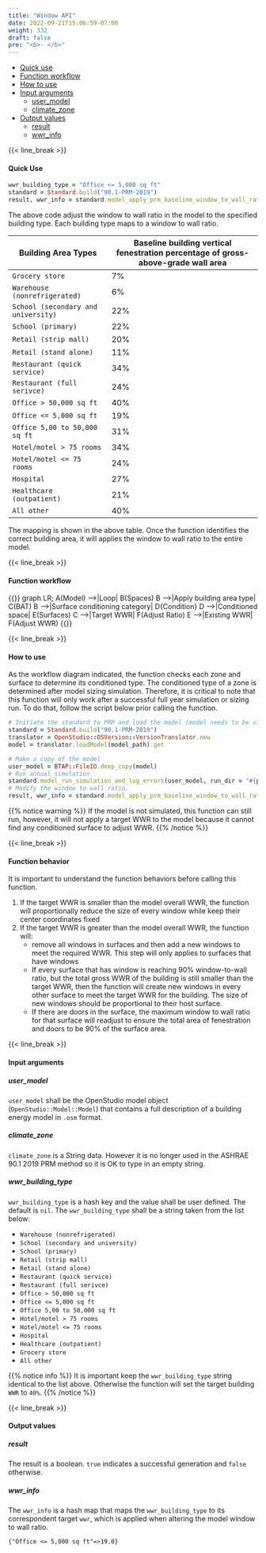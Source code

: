 ```yaml
---
title: "Window API"
date: 2022-09-21T15:06:59-07:00
weight: 332
draft: false
pre: "<b>- </b>"
---
```


- [Quick use](#quick-use)
- [Function workflow](#function-workflow)
- [How to use](#how-to-use)
- [Input arguments](#input-arguments)
  - [user_model](#user_model)
  - [climate_zone](#climate_zone)
- [Output values](#output-values)
  - [result](#result)
  - [wwr_info](#wwr_info)

{{< line_break >}}

#### Quick Use

```ruby
wwr_building_type = "Office <= 5,000 sq ft"
standard = Standard.build("90.1-PRM-2019")
result, wwr_info = standard.model_apply_prm_baseline_window_to_wall_ratio(model, climate_zone='', wwr_building_type: wwr_building_type)
```

The above code adjust the window to wall ratio in the model to the specified building type. Each building type maps to a window to wall ratio.

| Building Area Types                 | Baseline building vertical fenestration percentage of gross-above-grade wall area |
| ----------------------------------- | --------------------------------------------------------------------------------- |
| `Grocery store`                     | 7%                                                                                |
| `Warehouse (nonrefrigerated)`       | 6%                                                                                |
| `School (secondary and university)` | 22%                                                                               |
| `School (primary)`                  | 22%                                                                               |
| `Retail (strip mall)`               | 20%                                                                               |
| `Retail (stand alone)`              | 11%                                                                               |
| `Restaurant (quick service)`        | 34%                                                                               |
| `Restaurant (full serivce)`         | 24%                                                                               |
| `Office > 50,000 sq ft`             | 40%                                                                               |
| `Office <= 5,000 sq ft`             | 19%                                                                               |
| `Office 5,00 to 50,000 sq ft`       | 31%                                                                               |
| `Hotel/motel > 75 rooms`            | 34%                                                                               |
| `Hotel/motel <= 75 rooms`           | 24%                                                                               |
| `Hospital`                          | 27%                                                                               |
| `Healthcare (outpatient)`           | 21%                                                                               |
| `All other`                         | 40%                                                                               |

The mapping is shown in the above table. Once the function identifies the correct building area, it will applies the window to wall ratio to the entire model.

{{< line_break >}}

#### Function workflow

{{<mermaid align="center">}}
graph LR;
A(Model) -->|Loop| B(Spaces)
B -->|Apply building area type| C(BAT)
B -->|Surface conditioning category| D{Condition}
D -->|Conditioned space| E(Surfaces)
C -->|Target WWR| F(Adjust Ratio)
E -->|Existing WWR| F(Adjust WWR)
{{</mermaid>}}

{{< line_break >}}

#### How to use

As the workflow diagram indicated, the function checks each zone and surface to determine its conditioned type. The conditioned type of a zone is determined after model sizing simulation. Therefore, it is critical to note that this function will only work after a successful full year simulation or sizing run. To do that, follow the script below prior calling the function.

```ruby
# Initiate the standard to PRM and load the model (model needs to be v3.4 or lower)
standard = Standard.build("90.1-PRM-2019")
translator = OpenStudio::OSVersion::VersionTranslator.new
model = translator.loadModel(model_path).get

# Make a copy of the model
user_model = BTAP::FileIO.deep_copy(model)
# Run annual simulation
standard.model_run_simulation_and_log_errors(user_model, run_dir = "#{prototype_dir}/PROP")
# Modify the window to wall ratio.
result, wwr_info = standard.model_apply_prm_baseline_window_to_wall_ratio(user_model, climate_zone, wwr_building_type: wwr_building_type)
```

{{% notice warning %}}
If the model is not simulated, this function can still run, however, it will not apply a target WWR to the model because it cannot find any conditioned surface to adjust WWR.
{{% /notice %}}

{{< line_break >}}

#### Function behavior

It is important to understand the function behaviors before calling this function.

1. If the target WWR is smaller than the model overall WWR, the function will proportionally reduce the size of every window while keep their center coordinates fixed
2. If the target WWR is greater than the model overall WWR, the function will:
   - remove all windows in surfaces and then add a new windows to meet the required WWR. This step will only applies to surfaces that have windows
   - If every surface that has window is reaching 90% window-to-wall ratio, but the total gross WWR of the building is still smaller than the target WWR, then the function will create new windows in every other surface to meet the target WWR for the building. The size of new windows should be proportional to their host surface.
   - If there are doors in the surface, the maximum window to wall ratio for that surface will readjust to ensure the total area of fenestration and doors to be 90% of the surface area.

{{< line_break >}}

#### Input arguments

##### user_model

`user_model` shall be the OpenStudio model object (`OpenStudio::Model::Model`) that contains a full description of a building energy model in `.osm` format.

##### climate_zone

`climate_zone` is a String data. However it is no longer used in the ASHRAE 90.1 2019 PRM method so it is OK to type in an empty string.

##### wwr_building_type

`wwr_building_type` is a hash key and the value shall be user defined. The default is `nil`. The `wwr_building_type` shall be a string taken from the list below:

- `Warehouse (nonrefrigerated)`
- `School (secondary and university)`
- `School (primary)`
- `Retail (strip mall)`
- `Retail (stand alone)`
- `Restaurant (quick service)`
- `Restaurant (full serivce)`
- `Office > 50,000 sq ft`
- `Office <= 5,000 sq ft`
- `Office 5,00 to 50,000 sq ft`
- `Hotel/motel > 75 rooms`
- `Hotel/motel <= 75 rooms`
- `Hospital`
- `Healthcare (outpatient)`
- `Grocery store`
- `All other`

{{% notice info %}}
It is important keep the `wwr_building_type` string identical to the list above. Otherwise the function will set the target building `WWR` to `40%`.
{{% /notice %}}

{{< line_break >}}

#### Output values

##### result

The result is a boolean. `true` indicates a successful generation and `false` otherwise.

##### wwr_info

The `wwr_info` is a hash map that maps the `wwr_building_type` to its correspondent target `wwr`, which is applied when altering the model window to wall ratio.

```
{"Office <= 5,000 sq ft"=>19.0}
```
